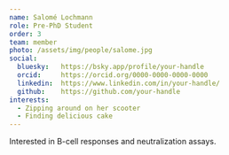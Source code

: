 ```yaml
---
name: Salomé Lochmann
role: Pre-PhD Student
order: 3
team: member
photo: /assets/img/people/salome.jpg
social:
  bluesky:   https://bsky.app/profile/your-handle
  orcid:     https://orcid.org/0000-0000-0000-0000
  linkedin:  https://www.linkedin.com/in/your-handle/
  github:    https://github.com/your-handle
interests:
  - Zipping around on her scooter
  - Finding delicious cake
---
```

Interested in B-cell responses and neutralization assays.

